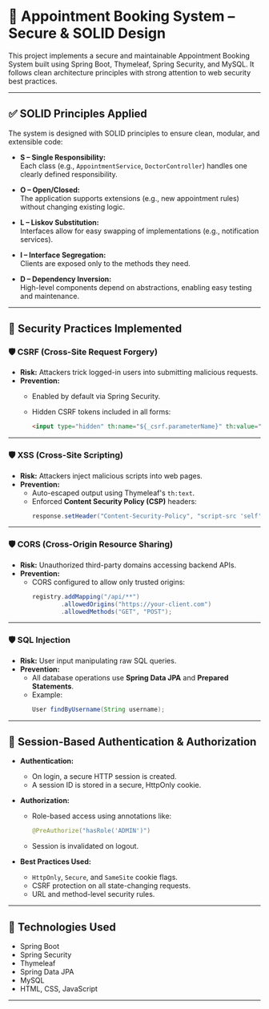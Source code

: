 # 🏥 Appointment Booking System – Secure & SOLID Design

This project implements a secure and maintainable Appointment Booking System built using Spring Boot, Thymeleaf, Spring Security, and MySQL. It follows clean architecture principles with strong attention to web security best practices.

---

## ✅ SOLID Principles Applied

The system is designed with SOLID principles to ensure clean, modular, and extensible code:

- **S – Single Responsibility:**  
  Each class (e.g., `AppointmentService`, `DoctorController`) handles one clearly defined responsibility.

- **O – Open/Closed:**  
  The application supports extensions (e.g., new appointment rules) without changing existing logic.

- **L – Liskov Substitution:**  
  Interfaces allow for easy swapping of implementations (e.g., notification services).

- **I – Interface Segregation:**  
  Clients are exposed only to the methods they need.

- **D – Dependency Inversion:**  
  High-level components depend on abstractions, enabling easy testing and maintenance.

---

## 🔐 Security Practices Implemented

### 🛡️ CSRF (Cross-Site Request Forgery)

- **Risk:** Attackers trick logged-in users into submitting malicious requests.
- **Prevention:**  
  - Enabled by default via Spring Security.  
  - Hidden CSRF tokens included in all forms:

    ```html
    <input type="hidden" th:name="${_csrf.parameterName}" th:value="${_csrf.token}" />
    ```

---

### 🛡️ XSS (Cross-Site Scripting)

- **Risk:** Attackers inject malicious scripts into web pages.
- **Prevention:**  
  - Auto-escaped output using Thymeleaf's `th:text`.
  - Enforced **Content Security Policy (CSP)** headers:
    ```java
    response.setHeader("Content-Security-Policy", "script-src 'self'");
    ```

---

### 🛡️ CORS (Cross-Origin Resource Sharing)

- **Risk:** Unauthorized third-party domains accessing backend APIs.
- **Prevention:**
  - CORS configured to allow only trusted origins:
    ```java
    registry.addMapping("/api/**")
            .allowedOrigins("https://your-client.com")
            .allowedMethods("GET", "POST");
    ```

---

### 🛡️ SQL Injection

- **Risk:** User input manipulating raw SQL queries.
- **Prevention:**
  - All database operations use **Spring Data JPA** and **Prepared Statements**.
  - Example:
    ```java
    User findByUsername(String username);
    ```

---

## 🔐 Session-Based Authentication & Authorization

- **Authentication:**
  - On login, a secure HTTP session is created.
  - A session ID is stored in a secure, HttpOnly cookie.

- **Authorization:**
  - Role-based access using annotations like:
    ```java
    @PreAuthorize("hasRole('ADMIN')")
    ```
  - Session is invalidated on logout.

- **Best Practices Used:**
  - `HttpOnly`, `Secure`, and `SameSite` cookie flags.
  - CSRF protection on all state-changing requests.
  - URL and method-level security rules.

---

## 📌 Technologies Used

- Spring Boot
- Spring Security
- Thymeleaf
- Spring Data JPA
- MySQL
- HTML, CSS, JavaScript

---


